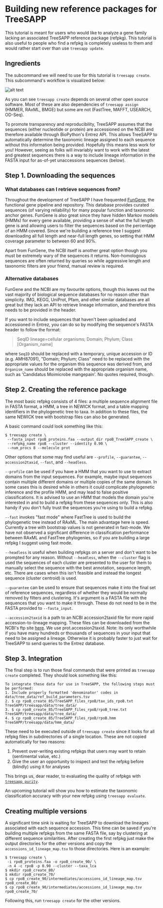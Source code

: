 # Building new reference packages for TreeSAPP

This tutorial is meant for users who would like to analyze a gene family lacking an associated TreeSAPP reference package (refpkg).
 This tutorial is also useful to people who find a refpkg is
 completely useless to them and would rather start over than use `treesapp update`.

## Ingredients

The subcommand we will need to use for this tutorial is `treesapp create`.
This subcommand's workflow is visualized below:

![alt text](https://github.com/hallamlab/TreeSAPP/blob/master/docs/create_workflow.png)

As you can see `treesapp create` depends on several other open source software.
Most of these are also dependencies of `treesapp assign` (HMMER, RAxML, BMGE) but some are not (FastTree, MAFFT, USEARCH, OD-Seq).

To promote transparency and reproducibility, TreeSAPP assumes that the sequences (either nucleotide or protein)
 are accessioned on the NCBI and therefore available through BioPython's Entrez API.
This allows TreeSAPP to automatically determine the taxonomic lineage assigned to each sequence without this information
 being provided. Hopefully this means less work for you!
However, seeing as folks will invariably want to work with the latest and greatest sequences there is a way to 
 include lineage information in the FASTA input for as-of-yet unaccessions sequences (below).

## Step 1. Downloading the sequences

### What databases can I retrieve sequences from?

Throughout the development of TreeSAPP I have frequented
 [FunGene](http://fungene.cme.msu.edu/), the functional gene pipeline and repository.
This database provides curated sequences (of varying reliability) for many popular function and taxonomic anchor genes.
FunGene is also great since they have hidden Markov models (HMMs) for every gene available,
 providing a sense of what the full length gene is and allowing users to
 filter the sequences based on the percentage of an HMM covered.
Since we're building a reference tree I suggest downloading all full
 length and near-full length genes, so setting that HMM coverage parameter to between 60 and 90%.

Apart from FunGene, the NCBI itself is another great option though you must be extremely wary of the sequences it returns.
 Non-homologous sequences are often returned by queries so while aggressive length and taxonomic filters are your friend,
manual review is required.

### Alternative databases

FunGene and the NCBI are my favourite options, though this leaves out
the vast majority of biological sequence databases for no reason other than simplicity.
IMG, KEGG, UniProt, Pfam, and other similar databases are all great but they lack an API to retrieve lineage information,
 and therefore this needs to be provided in the header.
 
 If you want to include sequences that haven't been uploaded and accessioned in Entrez,
  you can do so by modifying the sequence's FASTA header to follow the format:
 >SeqID lineage=cellular organisms; Domain; Phylum; Class [Organism_name]
 
 where `SeqID` should be replaced with a temporary, unique accession or ID (e.g. AMH87091),
  "Domain; Phylum; Class" need to be replaced with the appropriate values for the organism this sequence was derived from, 
  and `Organism_name` should be replaced with the appropriate organism name, such as 'Candidatus Moimicrobe mangepain'.
  No quotes required, though.

## Step 2. Creating the reference package

The most basic refpkg consists of 4 files:
a multiple sequence alignment file in FASTA format, a HMM, a tree in NEWICK format, and a table mapping identifiers
 in the phylogenetic tree to taxa. In addition to these files, the same NEWICK tree with bootstrap files can also be generated.

A basic command could look something like this:
```
$ treesapp create \
 --fasta_input rpoB_proteins.faa --output_dir rpoB_TreeSAPP_create \
 --refpkg_name rpoB --cluster --identity 0.90 \
 --num_procs 8 --molecule prot
```

Other options that some may find useful are `--profile`, `--guarantee`, `--accession2taxid`, `--fast`, and `--headless`.

`--profile` can be used if you have a HMM that you want to use to extract domains from the input sequences.
For example, maybe input sequences contain multiple different domains or multiple copies of the same domain.
In some cases this is desired while in others it could complicate phylogenetic inference and the profile HMM,
 and may lead to false positive classifications.
It is advised to use an HMM that models the domain you're interested in and to build a refpkg from these sequences only.
This is also handy if you don't fully trust the sequences you're using to build a refpkg.

`--fast` invokes "fast mode" where FastTree is used to build the phylogenetic tree instead of RAxML.
 The main advantage here is speed. Currently a tree with bootstrap values is not generated in fast-mode.
We have not observed a significant difference in classification performance between RAxML and FastTree phylogenies,
 so if you are building a large refpkg I suggest using fast mode.

`--headless` is useful when building refpkgs on a server and don't want to be prompted for any reason.
Without `--headless`, when the `--cluster` flag is used the sequences of each cluster are presented to the user for them to manually select
the sequence with the best annotation, sequence length, etc.
 There are cases when this isn't feasible and instead the longest sequence (cluster centroid) is used.

`--guarantee` can be used to ensure that sequences make it into the final set of reference sequences,
 regardless of whether they would be normally removed by filters and clustering.
It's argument is a FASTA file with the sequences that you want to make it through.
These do not need to be in the FASTA provided to `--fasta_input`.

`--accession2taxid` is a path to an NCBI accession2taxid file for more rapid accession-to-lineage mapping.
These files can be downloaded from the NCBI's ftp site [here](https://ftp.ncbi.nlm.nih.gov/pub/taxonomy/accession2taxid/).
We use prot.accession2taxid.
Note: its only worthwhile if you have many hundreds or thousands of sequences in your input that need to be assigned a lineage.
Otherwise it is probably faster to just wait for TreeSAPP to send queries to the Entrez database.

## Step 3. Integration

The final step is to run those final commands that were printed as `treesapp create` completed.
They should look something like this:
```
To integrate these data for use in TreeSAPP, the following steps must be performed:
1. Include properly formatted 'denominator' codes in data/tree_data/ref_build_parameters.tsv
2. $ cp rpoB_create_85/TreeSAPP_files_rpoB/tax_ids_rpoB.txt TreeSAPP/treesapp/data/tree_data/
3. $ cp rpoB_create_85/TreeSAPP_files_rpoB/rpoB_tree.txt TreeSAPP/treesapp/data/tree_data/
4. $ cp rpoB_create_85/TreeSAPP_files_rpoB/rpoB.hmm TreeSAPP/treesapp/data/hmm_data/
```

These need to be executed outside of `treesapp create` since it looks for all refpkg files in subdirectories
of a single location. These are not copied automatically for two reasons: 
1. Prevent over-writing existing refpkgs that users may want to retain (sentimental value, etc.)
2. Give the user an opportunity to inspect and test the refpkg before (blindly) using it for analyses

This brings us, dear reader, to evaluating the quality of refpkgs with [`treesapp purity`](https://github.com/hallamlab/TreeSAPP/blob/master/docs/purity_tutorial.md).

An upcoming tutorial will show you how to estimate the taxonomic classification accuracy with your new refpkg using `treesapp evaluate`. 
  
## Creating multiple versions

A significant time sink is waiting for TreeSAPP to download the lineages associated with each sequence accession.
This time can be saved if you're building multiple refpkgs from the same FASTA file,
 say by  clustering at different sequence similarities.
After creating the first refpkg just make the output directories for the other versions and copy the
 `accessions_id_lineage_map.tsv` to those directories. Here is an example:

```
$ treesapp create \
 -i rpoB_proteins.faa -o rpoB_create_90/ \
 -n 4 -c rpoB -p 0.90 --cluster --taxa_lca
$ mkdir rpoB_create_80/
$ mkdir rpoB_create_70/
$ cp rpoB_create_90/intermediates/accessions_id_lineage_map.tsv rpoB_create_80/
$ cp rpoB_create_90/intermediates/accessions_id_lineage_map.tsv rpoB_create_70/
```

Following this, run `treesapp create` for the other versions.
